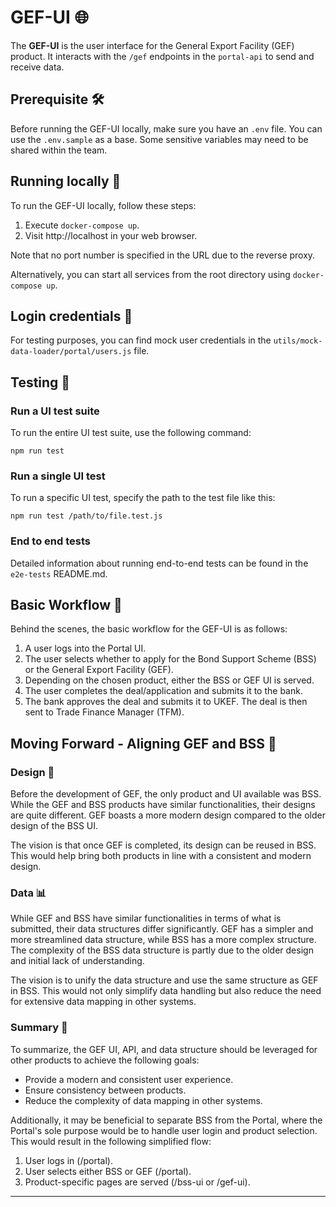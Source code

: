 # GEF-UI 🌐

The **GEF-UI** is the user interface for the General Export Facility (GEF) product. It interacts with the `/gef` endpoints in the `portal-api` to send and receive data.

## Prerequisite 🛠️

Before running the GEF-UI locally, make sure you have an `.env` file. You can use the `.env.sample` as a base. Some sensitive variables may need to be shared within the team.

## Running locally 🏃

To run the GEF-UI locally, follow these steps:

1. Execute `docker-compose up`.
2. Visit http://localhost in your web browser.

Note that no port number is specified in the URL due to the reverse proxy.

Alternatively, you can start all services from the root directory using `docker-compose up`.

## Login credentials 🔑

For testing purposes, you can find mock user credentials in the `utils/mock-data-loader/portal/users.js` file.

## Testing 🧪

### **Run a UI test suite**

To run the entire UI test suite, use the following command:

```shell
npm run test
```

### **Run a single UI test**

To run a specific UI test, specify the path to the test file like this:

```shell
npm run test /path/to/file.test.js
```

### **End to end tests**

Detailed information about running end-to-end tests can be found in the `e2e-tests` README.md.

## Basic Workflow 🔄

Behind the scenes, the basic workflow for the GEF-UI is as follows:

1. A user logs into the Portal UI.
2. The user selects whether to apply for the Bond Support Scheme (BSS) or the General Export Facility (GEF).
3. Depending on the chosen product, either the BSS or GEF UI is served.
4. The user completes the deal/application and submits it to the bank.
5. The bank approves the deal and submits it to UKEF. The deal is then sent to Trade Finance Manager (TFM).

## Moving Forward - Aligning GEF and BSS 🚀

### Design 🎨

Before the development of GEF, the only product and UI available was BSS. While the GEF and BSS products have similar functionalities, their designs are quite different. GEF boasts a more modern design compared to the older design of the BSS UI.

The vision is that once GEF is completed, its design can be reused in BSS. This would help bring both products in line with a consistent and modern design.

### Data 📊

While GEF and BSS have similar functionalities in terms of what is submitted, their data structures differ significantly. GEF has a simpler and more streamlined data structure, while BSS has a more complex structure. The complexity of the BSS data structure is partly due to the older design and initial lack of understanding.

The vision is to unify the data structure and use the same structure as GEF in BSS. This would not only simplify data handling but also reduce the need for extensive data mapping in other systems.

### Summary 📝

To summarize, the GEF UI, API, and data structure should be leveraged for other products to achieve the following goals:

- Provide a modern and consistent user experience.
- Ensure consistency between products.
- Reduce the complexity of data mapping in other systems.

Additionally, it may be beneficial to separate BSS from the Portal, where the Portal's sole purpose would be to handle user login and product selection. This would result in the following simplified flow:

1. User logs in (/portal).
2. User selects either BSS or GEF (/portal).
3. Product-specific pages are served (/bss-ui or /gef-ui).

---